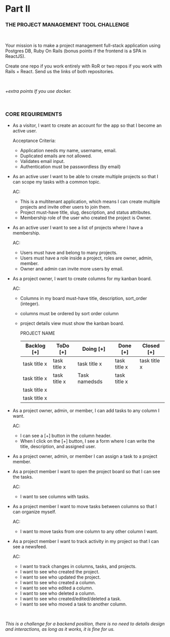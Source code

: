 # Part II
### THE PROJECT MANAGEMENT TOOL CHALLENGE

<br />

Your mission is to make a project management full-stack application using Postgres DB, Ruby On Rails (bonus points if the frontend is a SPA in ReactJS).

Create one repo if you work entirely with RoR or two repos if you work with Rails + React. Send us the links of both repositories.

<br />

*+extra points If you use docker.*

<br />

### CORE REQUIREMENTS
- As a visitor, I want to create an account for the app so that I become an active user.

  Acceptance Criteria:
    - Application needs my name, username, email.
    - Duplicated emails are not allowed.
    - Validates email input.
    - Authentication must be passwordless (by email)

- As an active user I want to be able to create multiple projects so that I can scope my tasks with a common topic.

  AC:
    - This is a multitenant application, which means I can create multiple projects and invite other users to join them.
    - Project must-have title, slug, description, and status attributes.
    - Membership role of the user who created the project is Owner.

- As an active user I want to see a list of projects where I have a membership.

  AC:
    - Users must have and belong to many projects.
    - Users must have a role inside a project, roles are owner, admin, member.
    - Owner and admin can invite more users by email.

- As a project owner, I want to create columns for my kanban board.

  AC:
    - Columns in my board must-have title, description, sort_order (integer).
    - columns must be ordered by sort order column
    - project details view must show the kanban board.

      PROJECT NAME

      |Backlog [+]|ToDo [+]|Doing [+]|Done [+]|Closed [+]|
      |-|-|-|-|-|
      |task title x|task title x|task title x|task title x|task title x|
      |task title x|task title x|Task namedsds|task title x||
      |task title x|||||
      |task title x|||||

- As a project owner, admin, or member, I can add tasks to any column I want.

  AC:
    - I can see a [+] button in the column header.
    - When I click on the [+] button, I see a form where I can write the title, description, and assigned user.

- As a project owner, admin, or member I can assign a task to a project member.

- As a project member I want to open the project board so that I can see the tasks.

  AC:
    - I want to see columns with tasks.

- As a project member I want to move tasks between columns so that I can organize myself.

  AC:
    - I want to move tasks from one column to any other column I want.

- As a project member I want to track activity in my project so that I can see a newsfeed.

  AC:
    - I want to track changes in columns, tasks, and projects.
    - I want to see who created the project.
    - I want to see who updated the project.
    - I want to see who created a column.
    - I want to see who edited a column.
    - I want to see who deleted a column.
    - I want to see who created/edited/deleted a task.
    - I want to see who moved a task to another column.

<br />

_This is a challenge for a backend position, there is no need to details design and interactions, as long as it works, it is fine for us._

